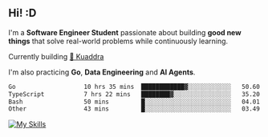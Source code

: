 ## Hi! :D

I'm a **Software Engineer Student** passionate about building **good new things** that solve real-world problems while continuously learning.

Currently building [🎾 Kuaddra](https://kuaddra.com)

I'm also practicing **Go**, **Data Engineering** and **AI Agents**.

<!--START_SECTION:waka-->

```txt
Go                   10 hrs 35 mins  ████████████▓░░░░░░░░░░░░   50.60 %
TypeScript           7 hrs 22 mins   ████████▓░░░░░░░░░░░░░░░░   35.20 %
Bash                 50 mins         █░░░░░░░░░░░░░░░░░░░░░░░░   04.01 %
Other                43 mins         █░░░░░░░░░░░░░░░░░░░░░░░░   03.49 %
```

<!--END_SECTION:waka-->
[![My Skills](https://skillicons.dev/icons?i=py,go,java,aws,js,docker,linux)](https://skillicons.dev)
